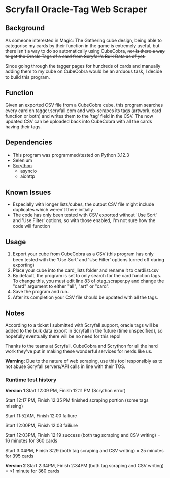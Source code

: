 # Scryfall Oracle-Tag Web Scraper
## Background
As someone interested in Magic: The Gathering cube design, being able to categorise my cards by their function in the game is extremely useful, but there isn't a way to do so automatically using CubeCobra, ~~nor is there a way to get the Oracle Tags of a card from Scryfall's Bulk Data as of yet.~~ 

Since going through the tagger pages for hundreds of cards and manually adding them to my cube on CubeCobra would be an arduous task, I decide to build this program.

## Function
Given an exported CSV file from a CubeCobra cube, this program searches every card on tagger.scryfall.com and web-scrapes its tags (artwork, card function or both) and writes them to the 'tag' field in the CSV. The now updated CSV can be uploaded back into CubeCobra with all the cards having their tags.

## Dependencies
- This program was programmed/tested on Python 3.12.3
- Selenium
- [Scrython](https://github.com/NandaScott/Scrython/tree/main)
    - asyncio
    - aiohttp

## Known Issues
- Especially with longer lists/cubes, the output CSV file might include duplicates which weren't there initially
- The code has only been tested with CSV exported without 'Use Sort' and 'Use Filter' options, so with those enabled, I'm not sure how the code will function

## Usage
1. Export your cube from CubeCobra as a CSV (this program has only been tested with the 'Use Sort' and 'Use Filter' options turned off during exporting)
2. Place your cube into the card_lists folder and rename it to cardlist.csv
3. By default, the program is set to only search for the card function tags. To change this, you must edit line 83 of otag_scraper.py and change the "card" argument to either "all", "art" or "card".
4. Save the program and run.
5. After its completion your CSV file should be updated with all the tags.

## Notes
According to a ticket I submitted with Scryfall support, oracle tags will be added to the bulk data export in Scryfall in the future (time unspecified), so hopefully eventually there will be no need for this repo!

Thanks to the teams at Scryfall, CubeCobra and Scrython for all the hard work they've put in making these wonderful services for nerds like us.

**Warning:** Due to the nature of web scraping, use this tool responsibly as to not abuse Scryfall servers/API calls in line with their TOS.

### Runtime test history

**Version 1**
Start 12:09 PM, Finish 12:11 PM (Scrython error)

Start 12:17 PM, Finish 12:35 PM finished scraping portion (some tags missing)

Start 11:52AM, Finish 12:00 failiure

Start 12:00PM, Finish 12:03 failiure

Start 12:03PM, Finish 12:19 success (both tag scraping and CSV writing) = 16 minutes for 360 cards

Start 3:04PM, Finish 3:29 (both tag scraping and CSV writing) = 25 minutes for 395 cards

**Version 2**
Start 2:34PM, Finish 2:34PM (both tag scraping and CSV writing) = <1 minute for 360 cards